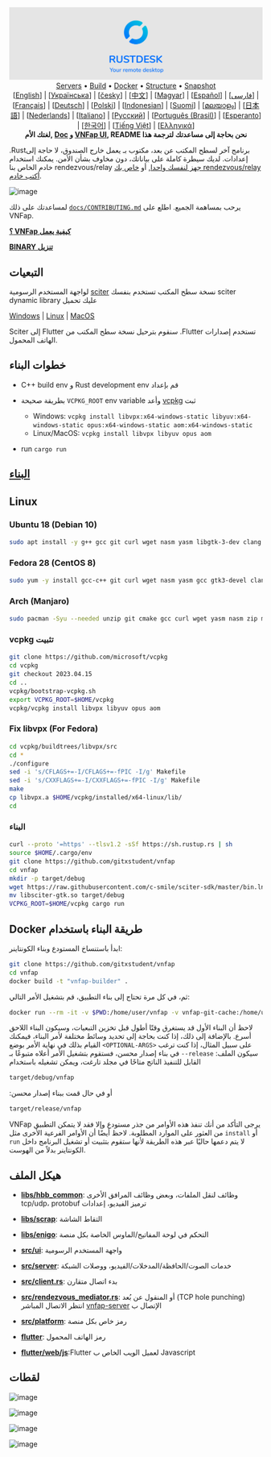 <p align="center">
  <img src="../res/logo-header.svg" alt="VNFap - Your remote desktop"><br>
  <a href="#free-public-servers">Servers</a> •
  <a href="#raw-steps-to-build">Build</a> •
  <a href="#how-to-build-with-docker">Docker</a> •
  <a href="#file-structure">Structure</a> •
  <a href="#snapshot">Snapshot</a><br>
  [<a href="../README.md">English</a>] | [<a href="README-UA.md">Українська</a>] | [<a href="README-CS.md">česky</a>] | [<a href="README-ZH.md">中文</a>] | [<a href="README-HU.md">Magyar</a>] | [<a href="README-ES.md">Español</a>] | [<a href="README-FA.md">فارسی</a>] | [<a href="README-FR.md">Français</a>] | [<a href="README-DE.md">Deutsch</a>] | [<a href="README-PL.md">Polski</a>] | [<a href="README-ID.md">Indonesian</a>] | [<a href="README-FI.md">Suomi</a>] | [<a href="README-ML.md">മലയാളം</a>] | [<a href="README-JP.md">日本語</a>] | [<a href="README-NL.md">Nederlands</a>] | [<a href="README-IT.md">Italiano</a>] | [<a href="README-RU.md">Русский</a>] | [<a href="README-PTBR.md">Português (Brasil)</a>] | [<a href="README-EO.md">Esperanto</a>] | [<a href="README-KR.md">한국어</a>] | [<a href="README-VN.md">Tiếng Việt</a>] | [<a href="README-GR.md">Ελληνικά</a>]<br>
  <b>  لغتك الأم,  <a href="https://github.com/vnfap/doc.vnfap.com">Doc</a> و <a href="https://github.com/gitxstudent/vnfap/tree/master/src/lang">VNFap UI</a>, README نحن بحاجة إلى مساعدتك لترجمة هذا </b>
</p>



.Rustبرنامج آخر لسطح المكتب عن بعد، مكتوب بـ
يعمل خارج الصندوق، لا حاجة إلى إعدادات. لديك سيطرة كاملة على بياناتك، دون مخاوف بشأن الأمن. يمكنك استخدام خادم
  الخاص بنا rendezvous/relay
[جهز لنفسك واحدا](https://vnfap.com/server), أو
[خاص بك rendezvous/relay أكتب خادم](https://github.com/gitxstudent/vnfap-server-demo).

![image](https://user-images.githubusercontent.com/71636191/171661982-430285f0-2e12-4b1d-9957-4a58e375304d.png)

لمساعدتك على ذلك [`docs/CONTRIBUTING.md`](CONTRIBUTING.md) يرحب بمساهمة الجميع. اطلع على  VNFap.

[**؟ VNFap كيفية يعمل**](https://github.com/gitxstudent/vnfap/wiki/How-does-VNFap-work%3F)

[**BINARY تنزيل**](https://github.com/gitxstudent/vnfap/releases)


## التبعيات

 لواجهة المستخدم الرسومية [sciter](https://sciter.com/) نسخة سطح المكتب تستخدم
 بنفسك sciter dynamic library عليك تحميل

[Windows](https://raw.githubusercontent.com/c-smile/sciter-sdk/master/bin.win/x64/sciter.dll) |
[Linux](https://raw.githubusercontent.com/c-smile/sciter-sdk/master/bin.lnx/x64/libsciter-gtk.so) |
[MacOS](https://raw.githubusercontent.com/c-smile/sciter-sdk/master/bin.osx/libsciter.dylib)

 Sciter إلى Flutter سنقوم بترحيل نسخة سطح المكتب من .Flutter تستخدم إصدارات الهاتف المحمول.

## خطوات البناء

- C++ build env و Rust development env قم بإعداد

- بطريقة صحيحة `VCPKG_ROOT` env variable وأعد [vcpkg](https://github.com/microsoft/vcpkg) ثبت

  - Windows: `vcpkg install libvpx:x64-windows-static libyuv:x64-windows-static opus:x64-windows-static aom:x64-windows-static`
  - Linux/MacOS: `vcpkg install libvpx libyuv opus aom`

- run `cargo run`

## [البناء](https://vnfap.com/docs/en/dev/build/)

## Linux

### Ubuntu 18 (Debian 10)

```sh
sudo apt install -y g++ gcc git curl wget nasm yasm libgtk-3-dev clang libxcb-randr0-dev libxdo-dev libxfixes-dev libxcb-shape0-dev libxcb-xfixes0-dev libasound2-dev libpulse-dev cmake
```

### Fedora 28 (CentOS 8)

```sh
sudo yum -y install gcc-c++ git curl wget nasm yasm gcc gtk3-devel clang libxcb-devel libxdo-devel libXfixes-devel pulseaudio-libs-devel cmake alsa-lib-devel
```

### Arch (Manjaro)

```sh
sudo pacman -Syu --needed unzip git cmake gcc curl wget yasm nasm zip make pkg-config clang gtk3 xdotool libxcb libxfixes alsa-lib pipewire
```


### vcpkg تثبيت

```sh
git clone https://github.com/microsoft/vcpkg
cd vcpkg
git checkout 2023.04.15
cd ..
vcpkg/bootstrap-vcpkg.sh
export VCPKG_ROOT=$HOME/vcpkg
vcpkg/vcpkg install libvpx libyuv opus aom
```

### Fix libvpx (For Fedora)

```sh
cd vcpkg/buildtrees/libvpx/src
cd *
./configure
sed -i 's/CFLAGS+=-I/CFLAGS+=-fPIC -I/g' Makefile
sed -i 's/CXXFLAGS+=-I/CXXFLAGS+=-fPIC -I/g' Makefile
make
cp libvpx.a $HOME/vcpkg/installed/x64-linux/lib/
cd
```

### البناء

```sh
curl --proto '=https' --tlsv1.2 -sSf https://sh.rustup.rs | sh
source $HOME/.cargo/env
git clone https://github.com/gitxstudent/vnfap
cd vnfap
mkdir -p target/debug
wget https://raw.githubusercontent.com/c-smile/sciter-sdk/master/bin.lnx/x64/libsciter-gtk.so
mv libsciter-gtk.so target/debug
VCPKG_ROOT=$HOME/vcpkg cargo run
```

## Docker طريقة البناء باستخدام

ابدأ باستنساخ المستودع وبناء الكونتاينر:

```sh
git clone https://github.com/gitxstudent/vnfap
cd vnfap
docker build -t "vnfap-builder" .
```

ثم، في كل مرة تحتاج إلى بناء التطبيق، قم بتشغيل الأمر التالي:

```sh
docker run --rm -it -v $PWD:/home/user/vnfap -v vnfap-git-cache:/home/user/.cargo/git -v vnfap-registry-cache:/home/user/.cargo/registry -e PUID="$(id -u)" -e PGID="$(id -g)" vnfap-builder
```

لاحظ أن البناء الأول قد يستغرق وقتًا أطول قبل تخزين التبعيات، وسيكون البناء اللاحق أسرع. بالإضافة إلى ذلك، إذا كنت بحاجة إلى تحديد وسائط مختلفة لأمر البناء، فيمكنك القيام بذلك في نهاية الأمر بوضع
`<OPTIONAL-ARGS>`
على سبيل المثال، إذا كنت ترغب في بناء إصدار محسن، فستقوم بتشغيل الأمر أعلاه متبوعًا بـ
`--release`
:سيكون الملف القابل للتنفيذ الناتج متاحًا في مجلد تارغت، ويمكن تشغيله باستخدام

```sh
target/debug/vnfap
```

:أو في حال قمت ببناء إصدار محسن

```sh
target/release/vnfap
```

VNFap يرجى التأكد من أنك تنفذ هذه الأوامر من جذر مستودع
وإلا فقد لا يتمكن التطبيق من العثور على الموارد المطلوبة. لاحظ أيضًا أن الأوامر الفرعية الأخرى مثل
`install` أو `run`
لا يتم دعمها حاليًا عبر هذه الطريقة لأنها ستقوم بتثبيت أو تشغيل البرنامج داخل الكونتاينر بدلاً من الهوست.

## هيكل الملف

- **[libs/hbb_common](https://github.com/gitxstudent/vnfap/tree/master/libs/hbb_common)**: وظائف  لنقل الملفات، وبعض وظائف المرافق الأخرى tcp/udp، protobuf ترميز الفيديو، إعدادات

- **[libs/scrap](https://github.com/gitxstudent/vnfap/tree/master/libs/scrap)**: التقاط الشاشة
- **[libs/enigo](https://github.com/gitxstudent/vnfap/tree/master/libs/enigo)**: التحكم في لوحة المفاتيح/الماوس الخاصة بكل منصة
- **[src/ui](https://github.com/gitxstudent/vnfap/tree/master/src/ui)**: واجهة المستخدم الرسومية
- **[src/server](https://github.com/gitxstudent/vnfap/tree/master/src/server)**: خدمات الصوت/الحافظة/المدخلات/الفيديو، ووصلات الشبكة
- **[src/client.rs](https://github.com/gitxstudent/vnfap/tree/master/src/client.rs)**: بدء اتصال متقارن
- **[src/rendezvous_mediator.rs](https://github.com/gitxstudent/vnfap/tree/master/src/rendezvous_mediator.rs)**: أو المنقول عن بُعد (TCP hole punching) انتظر الاتصال المباشر [vnfap-server](https://github.com/gitxstudent/vnfap-server) الإتصال ب
- **[src/platform](https://github.com/gitxstudent/vnfap/tree/master/src/platform)**: رمز خاص بكل منصة
- **[flutter](https://github.com/gitxstudent/vnfap/tree/master/flutter)**: رمز الهاتف المحمول
- **[flutter/web/js](https://github.com/gitxstudent/vnfap/tree/master/flutter/web/js)**:Flutter  لعميل الويب الخاص ب Javascript

## لقطات

![image](https://user-images.githubusercontent.com/71636191/113112362-ae4deb80-923b-11eb-957d-ff88daad4f06.png)

![image](https://user-images.githubusercontent.com/71636191/113112619-f705a480-923b-11eb-911d-97e984ef52b6.png)

![image](https://user-images.githubusercontent.com/71636191/113112857-3fbd5d80-923c-11eb-9836-768325faf906.png)

![image](https://user-images.githubusercontent.com/71636191/135385039-38fdbd72-379a-422d-b97f-33df71fb1cec.png)
